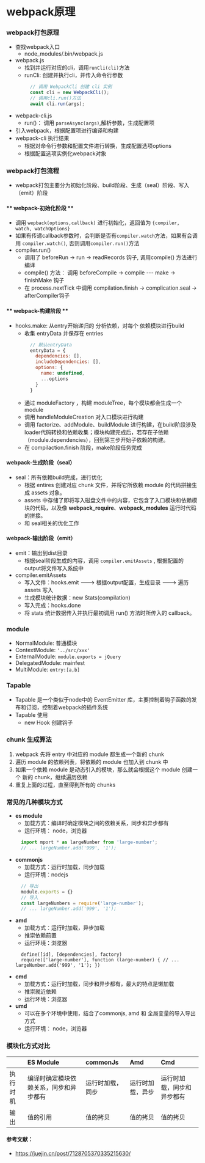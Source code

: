 # webpack原理
### webpack打包原理
  - 查找webpack入口
    * node_modules/.bin/webpack.js
  - webpack.js
    * 找到并运行对应的cli，调用```runCli(cli)```方法
    * runCli: 创建并执行cli，并传入命令行参数
      ```js
        // 调用 WebpackCli 创建 cli 实例
        const cli = new WebpackCli();
        // 调用cli.run()方法
        await cli.run(args);
      ```  
  - webpack-cli.js
    * run()：
      调用 ```parseAsync(args)```,解析参数，生成配置项 
  - 引入webpack，根据配置项进行编译和构建
  - webpack-cli 执行结果
    * 根据对命令行参数和配置文件进行转换，生成配置选项options
    * 根据配置选项实例化webpack对象

### webpack打包流程
  - webpack打包主要分为初始化阶段、build阶段、生成（seal）阶段、写入（emit）阶段
#### ** webpack-初始化阶段 **
  - 调用  ```wepback(options,callback)``` 进行初始化，返回值为 ```{compiler, watch, watchOptions}```
  - 如果有传递callback参数时，会判断是否有```compiler.watch```方法，如果有会调用 ```compiler.watch()```, 否则调用```compiler.run()```方法
  - compiler.run()
    * 调用了 beforeRun -> run -> readRecords 钩子, 调用compile() 方法进行编译
    * compile() 方法： 调用 beforeCompile -> compile --- make -> finishMake 钩子
    * 在 process.nextTick 中调用 compilation.finish -> complication.seal -> afterCompiler钩子
#### ** webpack-构建阶段 **
  - hooks.make: 从entry开始递归的 分析依赖，对每个 依赖模块进行build
    * 收集 entryData 并保存在 entries
      ```js
        // 默认entryData 
        entryData = {
          dependencies: [],
          includeDependencies: [],
          options: {
            name: undefined,
            ...options
          }
        }
      ```
    * 通过 moduleFactory ，构建 moduleTree，每个模块都会生成一个module   
    * 调用 handleModuleCreation 对入口模块进行构建  
    * 调用 factorize、addModule、buildModule 进行构建，在build阶段涉及loader代码转换和依赖收集；模块构建完成后，若存在子依赖（module.dependencies），回到第三步开始子依赖的构建。
    * 在 compilaction.finish 阶段，make阶段任务完成
#### **webpack-生成阶段（seal）**    
  - seal：所有依赖build完成，进行优化
    * 根据 entires 创建对应 chunk 文件，并将它所依赖 module 的代码拼接生成 assets 对象。
    * assets 中存储了即将写入磁盘文件中的内容，它包含了入口模块和依赖模块的代码，以及像 __webpack_require__、__webpack_modules__ 运行时代码的拼接。
    * 和 seal相关的优化工作
#### **webpack-输出阶段（emit）**    
  - emit：输出到dist目录  
    * 根据seal阶段生成的内容，调用 ```compiler.emitAssets``` , 根据配置的output将文件写入系统中
  - compiler.emitAssets
    * 写入文件：hooks.emit ---> 根据output配置，生成目录 ---> 遍历 assets 写入  
    * 生成模块统计数据：new Stats(compilation)
    * 写入完成：hooks.done
    * 将 stats 统计数据传入并执行最初调用 run() 方法时所传入的 callback。
 
### module
  - NormalModule: 普通模块
  - ContextModule: ```'../src/xxx'```
  - ExternalModule: ```module.exports = jQuery```
  - DelegatedModule: mainfest
  - MultiModule: ```entry:[a,b]```

### Tapable
  - Tapable 是一个类似于node中的 EventEmitter 库，主要控制着钩子函数的发布和订阅，控制着webpack的插件系统
  - Tapable 使用
    * new Hook 创建钩子

### chunk 生成算法
  1. webpack 先将 entry 中对应的 module 都生成一个新的 chunk 
  2. 遍历 module 的依赖列表，将依赖的 module 也加入到 chunk 中 
  3. 如果一个依赖 module 是动态引入的模块，那么就会根据这个 module 创建一个 新的 chunk，继续遍历依赖 
  4. 重复上面的过程，直至得到所有的 chunks    

### 常见的几种模块方式
  - **es module** 
    * 加载方式：编译时确定模块之间的依赖关系，同步和异步都有
    * 运行环境： node，浏览器
    ```js
      import mport * as largeNumber from 'large-number';
      // ... largeNumber.add('999', '1'); 
    ```
  - **commonjs**
    * 加载方式：运行时加载，同步加载
    * 运行环境：nodejs
    ```js
      // 导出
      module.exports = {}
      // 导入
      const largeNumbers = require('large-number'); 
      // ... largeNumber.add('999', '1'); 
    ```
  - **amd**
    * 加载方式：运行时加载，异步加载
    * 推崇依赖前置
    * 运行环境：浏览器
    ```
      define([id], [dependencies], factory)
      require(['large-number'], function (large-number) { // ... largeNumber.add('999', '1'); })
    ```
  - **cmd**
    * 加载方式：运行时加载，同步和异步都有，最大的特点是懒加载  
    * 推崇就近依赖
    * 运行环境：浏览器
  - **umd**
    * 可以在多个环境中使用，结合了commonjs, amd 和 全局变量的导入导出方式
    * 运行环境： node，浏览器
### 模块化方式对比
  || ES Module | commonJs | Amd | Cmd |
  |:----| :----   | :----  | :----| :----|
  | 执行时机 | 编译时确定模块依赖关系，同步和异步都有 | 运行时加载，同步 | 运行时加载，异步 | 运行时加载，同步和异步都有 |
  | 输出 | 值的引用 | 值的拷贝 | 值的拷贝 | 值的拷贝 |

#### 参考文献：
  * https://juejin.cn/post/7128705370335215630/